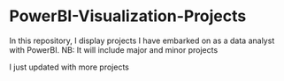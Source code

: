 # PowerBI-Visualization-Projects
In this repository, I display projects I have embarked on as a data analyst with PowerBI. NB: It will include major and minor projects 

I just updated with more projects